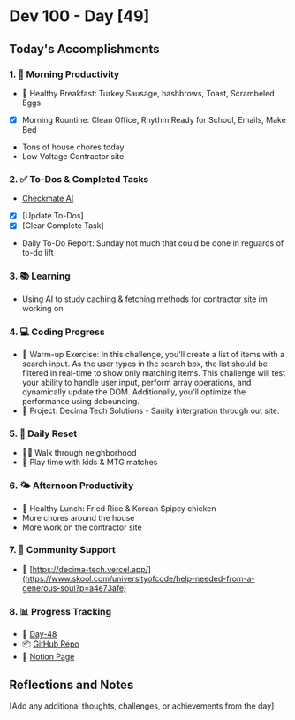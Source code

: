 # Dev 100 - Day [49]

## Today's Accomplishments

### 1. 🌅 Morning Productivity

- 🍳 Healthy Breakfast: Turkey Sausage, hashbrows, Toast, Scrambeled Eggs
- [x] Morning Rountine: Clean Office, Rhythm Ready for School, Emails, Make Bed
- Tons of house chores today
- Low Voltage Contractor site

### 2. ✅ To-Dos & Completed Tasks

- [Checkmate AI](https://checkmate-ai.vercel.app/)
- [x] [Update To-Dos]
- [x] [Clear Complete Task]
- Daily To-Do Report: Sunday not much that could be done in reguards of to-do lift

### 3. 📚 Learning

- Using AI to study caching & fetching methods for contractor site im working on

### 4. 💻 Coding Progress

- 🧠 Warm-up Exercise: In this challenge, you'll create a list of items with a search input. As the user types in the search box, the list should be filtered in real-time to show only matching items. This challenge will test your ability to handle user input, perform array operations, and dynamically update the DOM. Additionally, you'll optimize the performance using debouncing.
- 🦺 Project: Decima Tech Solutions - Sanity intergration through out site.


### 5. 🔄 Daily Reset

- 🏋️‍♂️ Walk through neighborhood
- 🧘 Play time with kids & MTG matches

### 6. 🌤️ Afternoon Productivity

- 🍱 Healthy Lunch: Fried Rice & Korean Spipcy chicken
- More chores around the house
- More work on the contractor site

### 7. 🤝 Community Support

- 🔗 [https://decima-tech.vercel.app/](https://www.skool.com/universityofcode/help-needed-from-a-generous-soul?p=a4e73afe)
### 8. 📊 Progress Tracking

- 🏫 [Day-48](https://www.skool.com/universityofcode/dev-100-day-48)
- 📦 [GitHub Repo](https://github.com/Digitl-Alchemyst/dev100/blob/main/Day-48/day48.md)
- 📄 [Notion Page](https://liberating-galley-48d.notion.site/Dev100-Coding-Lifestyle-Challenge-a85ec9fba3ce41f3b29d581a1a85d92b?pvs=4)

## Reflections and Notes

[Add any additional thoughts, challenges, or achievements from the day]
